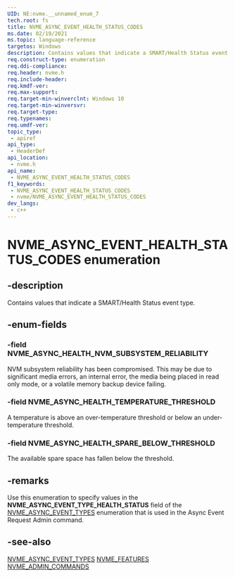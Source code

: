 ```yaml
---
UID: NE:nvme.__unnamed_enum_7
tech.root: fs 
title: NVME_ASYNC_EVENT_HEALTH_STATUS_CODES
ms.date: 02/19/2021 
ms.topic: language-reference
targetos: Windows
description: Contains values that indicate a SMART/Health Status event type.
req.construct-type: enumeration
req.ddi-compliance: 
req.header: nvme.h
req.include-header: 
req.kmdf-ver: 
req.max-support: 
req.target-min-winverclnt: Windows 10 
req.target-min-winversvr: 
req.target-type: 
req.typenames: 
req.umdf-ver: 
topic_type:
 - apiref
api_type:
 - HeaderDef
api_location:
 - nvme.h
api_name:
 - NVME_ASYNC_EVENT_HEALTH_STATUS_CODES
f1_keywords:
 - NVME_ASYNC_EVENT_HEALTH_STATUS_CODES
 - nvme/NVME_ASYNC_EVENT_HEALTH_STATUS_CODES
dev_langs:
 - c++
---
```


# NVME_ASYNC_EVENT_HEALTH_STATUS_CODES enumeration

## -description

Contains values that indicate a SMART/Health Status event type.

## -enum-fields

### -field NVME_ASYNC_HEALTH_NVM_SUBSYSTEM_RELIABILITY

NVM subsystem reliability has been compromised. This may be due to significant media errors, an internal error, the media being placed in read only mode, or a volatile memory backup device failing.

### -field NVME_ASYNC_HEALTH_TEMPERATURE_THRESHOLD

A temperature is above an over-temperature threshold or below an under-temperature threshold.

### -field NVME_ASYNC_HEALTH_SPARE_BELOW_THRESHOLD

The available spare space has fallen below the threshold.

## -remarks

Use this enumeration to specify values in the **NVME_ASYNC_EVENT_TYPE_HEALTH_STATUS** field of the [NVME_ASYNC_EVENT_TYPES](ne-nvme-nvme_async_event_types.md) enumeration that is used in the Async Event Request Admin command.

## -see-also

[NVME_ASYNC_EVENT_TYPES](ne-nvme-nvme_async_event_types.md)
[NVME_FEATURES](ne-nvme_features)
[NVME_ADMIN_COMMANDS](ne-nvme-nvme_admin_commands.md)
